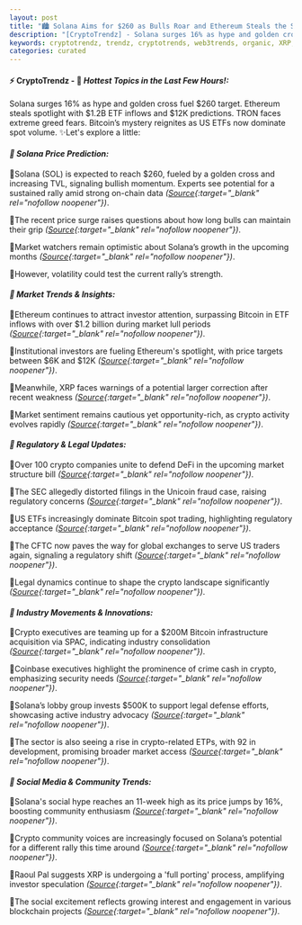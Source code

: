```yaml
---
layout: post
title: "🏙️ Solana Aims for $260 as Bulls Roar and Ethereum Steals the Spotlight"
description: "[CryptoTrendz] - Solana surges 16% as hype and golden cross fuel $260 target. Ethereum steals spotlight with $1.2B ETF inflows and $12K predictions. TRON faces extreme greed fears. Bitcoin’s mystery reignites as US ETFs now dominate spot volume."
keywords: cryptotrendz, trendz, cryptotrends, web3trends, organic, XRP, SEC, trading, Binance, Market, Bitcoin, crypto, SOL, Ethereum
categories: curated
---
```


#### ⚡ CryptoTrendz - 📌 *Hottest Topics in the Last Few Hours!:*

Solana surges 16% as hype and golden cross fuel $260 target. Ethereum steals spotlight with $1.2B ETF inflows and $12K predictions. TRON faces extreme greed fears. Bitcoin’s mystery reignites as US ETFs now dominate spot volume. ✨Let's explore a little:


#### *🔖  Solana Price Prediction:*  

🔹Solana (SOL) is expected to reach $260, fueled by a golden cross and increasing TVL, signaling bullish momentum. Experts see potential for a sustained rally amid strong on-chain data *([Source](https://s.avyag.com/jmvq){:target="_blank" rel="nofollow noopener"})*.  

🔹The recent price surge raises questions about how long bulls can maintain their grip *([Source](https://s.avyag.com/m7lz){:target="_blank" rel="nofollow noopener"})*.  

🔹Market watchers remain optimistic about Solana’s growth in the upcoming months *([Source](https://s.avyag.com/qezi){:target="_blank" rel="nofollow noopener"})*.  

🔹However, volatility could test the current rally’s strength.

#### *🔖  Market Trends & Insights:*  

🔹Ethereum continues to attract investor attention, surpassing Bitcoin in ETF inflows with over $1.2 billion during market lull periods *([Source](https://s.avyag.com/8qa7){:target="_blank" rel="nofollow noopener"})*.  

🔹Institutional investors are fueling Ethereum's spotlight, with price targets between $6K and $12K *([Source](https://s.avyag.com/kyez){:target="_blank" rel="nofollow noopener"})*.  

🔹Meanwhile, XRP faces warnings of a potential larger correction after recent weakness *([Source](https://s.avyag.com/og3i){:target="_blank" rel="nofollow noopener"})*.  

🔹Market sentiment remains cautious yet opportunity-rich, as crypto activity evolves rapidly *([Source](https://s.avyag.com/1vhu){:target="_blank" rel="nofollow noopener"})*.  

#### *🔖  Regulatory & Legal Updates:*  

🔹Over 100 crypto companies unite to defend DeFi in the upcoming market structure bill *([Source](https://s.avyag.com/dlej){:target="_blank" rel="nofollow noopener"})*.  

🔹The SEC allegedly distorted filings in the Unicoin fraud case, raising regulatory concerns *([Source](https://s.avyag.com/k31q){:target="_blank" rel="nofollow noopener"})*.  

🔹US ETFs increasingly dominate Bitcoin spot trading, highlighting regulatory acceptance *([Source](https://s.avyag.com/1vhu){:target="_blank" rel="nofollow noopener"})*.  

🔹The CFTC now paves the way for global exchanges to serve US traders again, signaling a regulatory shift *([Source](https://s.avyag.com/cf0p){:target="_blank" rel="nofollow noopener"})*.  

🔹Legal dynamics continue to shape the crypto landscape significantly *([Source](https://s.avyag.com/6zjr){:target="_blank" rel="nofollow noopener"})*.  

#### *🔖  Industry Movements & Innovations:*  

🔹Crypto executives are teaming up for a $200M Bitcoin infrastructure acquisition via SPAC, indicating industry consolidation *([Source](https://s.avyag.com/3o0g){:target="_blank" rel="nofollow noopener"})*.  

🔹Coinbase executives highlight the prominence of crime cash in crypto, emphasizing security needs *([Source](https://s.avyag.com/5yiu){:target="_blank" rel="nofollow noopener"})*.  

🔹Solana’s lobby group invests $500K to support legal defense efforts, showcasing active industry advocacy *([Source](https://s.avyag.com/5pwz){:target="_blank" rel="nofollow noopener"})*.  

🔹The sector is also seeing a rise in crypto-related ETPs, with 92 in development, promising broader market access *([Source](https://s.avyag.com/kton){:target="_blank" rel="nofollow noopener"})*.  

#### *🔖  Social Media & Community Trends:*  

🔹Solana's social hype reaches an 11-week high as its price jumps by 16%, boosting community enthusiasm *([Source](https://s.avyag.com/qezi){:target="_blank" rel="nofollow noopener"})*.  

🔹Crypto community voices are increasingly focused on Solana’s potential for a different rally this time around *([Source](https://s.avyag.com/mivq){:target="_blank" rel="nofollow noopener"})*.  

🔹Raoul Pal suggests XRP is undergoing a 'full porting' process, amplifying investor speculation *([Source](https://s.avyag.com/ou3b){:target="_blank" rel="nofollow noopener"})*.  

🔹The social excitement reflects growing interest and engagement in various blockchain projects *([Source](https://s.avyag.com/yocz){:target="_blank" rel="nofollow noopener"})*.